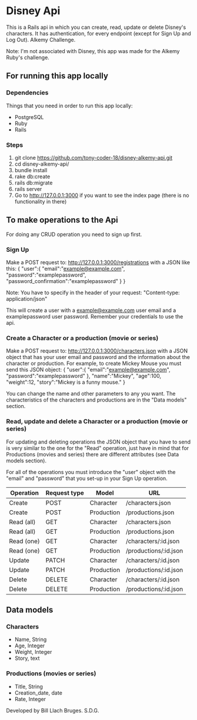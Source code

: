 # Disney Api

This is a Rails api in which you can create, read, update or delete Disney's characters. It has authentication, for every endpoint (except for Sign Up and Log Out). Alkemy Challenge.

Note: I'm not associated with Disney, this app was made for the Alkemy Ruby's challenge.

## For running this app locally

### Dependencies
Things that you need in order to run this app locally:
* PostgreSQL
* Ruby
* Rails

### Steps
1. git clone https://github.com/tony-coder-18/disney-alkemy-api.git
2. cd disney-alkemy-api/
3. bundle install
4. rake db:create
5. rails db:migrate
6. rails server
7. Go to http://127.0.0.1:3000 if you want to see the index page (there is no functionality in there)

## To make operations to the Api
For doing any CRUD operation you need to sign up first.
### Sign Up
Make a POST request to: http://127.0.0.1:3000/registrations with a JSON like this:
{
  "user":{
          "email":"example@example.com",
          "password":"examplepassword",
          "password_confirmation":"examplepassword"
        }
}

Note: You have to specify in the header of your request:
"Content-type: application/json"

This will create a user with a example@example.com user email and a examplepassword user password.
Remember your credentials to use the api.

### Create a Character or a production (movie or series)
Make a POST request to: http://127.0.0.1:3000/characters.json with a JSON object that has your user email and password and the information about the character or production.
For example, to create Mickey Mouse you must send this JSON object:
{
  "user":{
          "email":"example@example.com",
          "password":"examplepassword"
        },
  "name":"Mickey",
  "age":100,
  "weight":12,
  "story":"Mickey is a funny mouse."
}

You can change the name and other parameters to any you want.
The characteristics of the characters and productions are in the "Data models" section.

### Read, update and delete a Character or a production (movie or series)
For updating and deleting operations the JSON object that you have to send is very similar to the one for the "Read" operation, just have in mind that for Productions (movies and series) there are different attributes (see Data models section).

For all of the operations you must introduce the "user" object with the "email" and "password" that you set-up in your Sign Up operation.

| Operation  | Request type | Model      | URL                   |
|------------|--------------|------------|-----------------------|
| Create     | POST         | Character  | /characters.json      |
| Create     | POST         | Production | /productions.json     |
| Read (all) | GET          | Character  | /characters.json      |
| Read (all) | GET          | Production | /productions.json     |
| Read (one) | GET          | Character  | /characters/:id.json  |
| Read (one) | GET          | Production | /productions/:id.json |
| Update     | PATCH        | Character  | /characters/:id.json  |
| Update     | PATCH        | Production | /productions/:id.json |
| Delete     | DELETE       | Character  | /characters/:id.json  |
| Delete     | DELETE       | Production | /productions/:id.json |


## Data models

### Characters
* Name, String
* Age, Integer
* Weight, Integer
* Story, text

### Productions (movies or series)
* Title, String
* Creation_date, date
* Rate, Integer

Developed by Bill Llach Bruges.
S.D.G.
